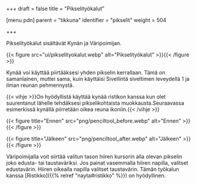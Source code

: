 +++
draft = false
title = "Pikselityökalut"

[menu.pdn]
    parent = "tikkuna"
    identifier = "pikselit"
    weight = 504

+++

Pikselityökalut sisältävät Kynän ja Väripoimijan.

{{< figure src="ui/pikselityokalut.webp" alt="Pikselityökalut" >}}{{< /figure >}}

Kynää voi käyttää piirtääksesi yhden pikselin kerrallaan. Tämä on samanlainen, muttei sama, kuin käyttäisi Sivellintä siveltimen
leveydellä 1 ja ilman reunan pehmennystä.

{{< vihje >}}On hyödyllistä käyttää kynää ristikon kanssa kun olet suurentanut lähelle tehdäksesi pikselikohtaista muokkausta.Seuraavassa esimerkissä kynällä piirretään oikea reuna ikoniin.{{< /vihje >}}

{{< figure title="Ennen" src="png/penciltool_before.webp" alt="Ennen" >}}{{< /figure >}}

{{< figure title="Jälkeen" src="png/penciltool_after.webp" alt="Jälkeen" >}}{{< /figure >}}

Väripoimijalla voit siirtää valitun tason hiiren kursorin alla olevan pikselin joko edusta- tai taustaväriksi. Jos painat vasemmalla
hiiren napilla, valitset edustavärin. Hiiren oikealla napilla valitset taustavärin. Tämän työkalun kanssa
[Ristikko]({{% relref "nayta#ristikko" %}}) on hyödyllinen.
